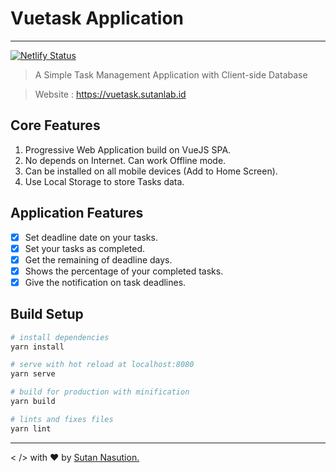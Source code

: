 # Vuetask Application

---

[![Netlify Status](https://api.netlify.com/api/v1/badges/ed58fd69-d74b-4a42-ae4d-cb760c0c01c9/deploy-status)](https://app.netlify.com/sites/brave-leakey-41b91c/deploys)

> A Simple Task Management Application with Client-side Database

> Website : https://vuetask.sutanlab.id

## Core Features
1. Progressive Web Application build on VueJS SPA.
2. No depends on Internet. Can work Offline mode.
3. Can be installed on all mobile devices (Add to Home Screen).
4. Use Local Storage to store Tasks data.

## Application Features
- [x] Set deadline date on your tasks.
- [x] Set your tasks as completed.
- [x] Get the remaining of deadline days.
- [x] Shows the percentage of your completed tasks.
- [x] Give the notification on task deadlines.

## Build Setup

``` bash
# install dependencies
yarn install

# serve with hot reload at localhost:8080
yarn serve

# build for production with minification
yarn build

# lints and fixes files
yarn lint
```

---

< /> with ♥ by [Sutan Nasution.](https://sutanlab.id)

